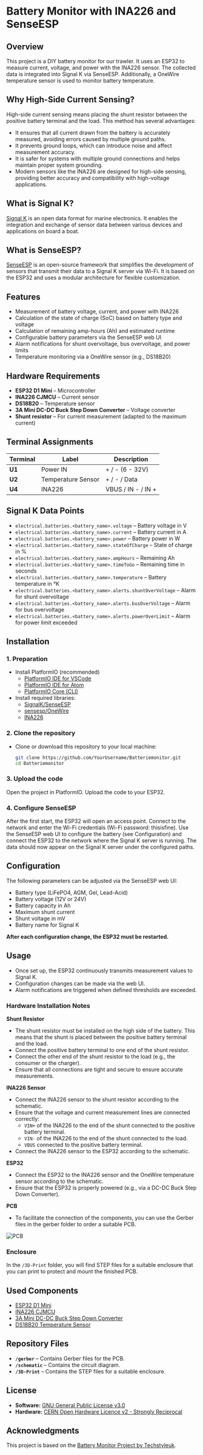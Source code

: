 # Battery Monitor with INA226 and SenseESP

## Overview
This project is a DIY battery monitor for our trawler. It uses an ESP32 to measure current, voltage, and power with the INA226 sensor. The collected data is integrated into Signal K via SenseESP. Additionally, a OneWire temperature sensor is used to monitor battery temperature.

## Why High-Side Current Sensing?

High-side current sensing means placing the shunt resistor between the positive battery terminal and the load. This method has several advantages:

- It ensures that all current drawn from the battery is accurately measured, avoiding errors caused by multiple ground paths.
- It prevents ground loops, which can introduce noise and affect measurement accuracy.
- It is safer for systems with multiple ground connections and helps maintain proper system grounding.
- Modern sensors like the INA226 are designed for high-side sensing, providing better accuracy and compatibility with high-voltage applications.

## What is Signal K?
[Signal K](https://signalk.org/) is an open data format for marine electronics. It enables the integration and exchange of sensor data between various devices and applications on board a boat.

## What is SenseESP?
[SenseESP](https://github.com/SignalK/SensESP) is an open-source framework that simplifies the development of sensors that transmit their data to a Signal K server via Wi-Fi. It is based on the ESP32 and uses a modular architecture for flexible customization.

## Features
- Measurement of battery voltage, current, and power with INA226
- Calculation of the state of charge (SoC) based on battery type and voltage
- Calculation of remaining amp-hours (Ah) and estimated runtime
- Configurable battery parameters via the SenseESP web UI
- Alarm notifications for shunt overvoltage, bus overvoltage, and power limits
- Temperature monitoring via a OneWire sensor (e.g., DS18B20)

## Hardware Requirements
- **ESP32 D1 Mini** – Microcontroller
- **INA226 CJMCU** – Current sensor
- **DS18B20** – Temperature sensor
- **3A Mini DC-DC Buck Step Down Converter** – Voltage converter
- **Shunt resistor** – For current measurement (adapted to the maximum current)

## Terminal Assignments
| Terminal | Label             | Description            |
|----------|------------------|------------------------|
| **U1**   | Power IN         | + / - (6 - 32V)       |
| **U2**   | Temperature Sensor | + / - / Data          |
| **U4**   | INA226           | VBUS / IN - / IN +    |

## Signal K Data Points
- `electrical.batteries.<battery_name>.voltage` – Battery voltage in V
- `electrical.batteries.<battery_name>.current` – Battery current in A
- `electrical.batteries.<battery_name>.power` – Battery power in W
- `electrical.batteries.<battery_name>.stateOfCharge` – State of charge in %
- `electrical.batteries.<battery_name>.ampHours` – Remaining Ah
- `electrical.batteries.<battery_name>.timeToGo` – Remaining time in seconds
- `electrical.batteries.<battery_name>.temperature` – Battery temperature in °K
- `electrical.batteries.<battery_name>.alerts.shuntOverVoltage` – Alarm for shunt overvoltage
- `electrical.batteries.<battery_name>.alerts.busOverVoltage` – Alarm for bus overvoltage
- `electrical.batteries.<battery_name>.alerts.powerOverLimit` – Alarm for power limit exceeded

## Installation
### 1. Preparation
- Install PlatformIO (recommended)
  - [PlatformIO IDE for VSCode](https://platformio.org/install/ide?install=vscode)
  - [PlatformIO IDE for Atom](https://platformio.org/install/ide?install=atom)
  - [PlatformIO Core (CLI)](https://docs.platformio.org/en/latest/core/installation.html)
- Install required libraries:
  - [SignalK/SenseESP](https://github.com/SignalK/SensESP)
  - [sensesp/OneWire](https://github.com/PaulStoffregen/OneWire)
  - [INA226](https://github.com/RobTillaart/INA226)

### 2. Clone the repository
- Clone or download this repository to your local machine:
  ```sh
  git clone https://github.com/YourUsername/Batteriemonitor.git
  cd Batteriemonitor
  ```

### 3. Upload the code
Open the project in PlatformIO.
Upload the code to your ESP32.

### 4. Configure SenseESP
After the first start, the ESP32 will open an access point.
Connect to the network and enter the Wi-Fi credentials (Wi-Fi password: thisisfine).
Use the SenseESP web UI to configure the battery (see Configuration) and connect the ESP32 to the network where the Signal K server is running.
The data should now appear on the Signal K server under the configured paths.

## Configuration
The following parameters can be adjusted via the SenseESP web UI:
- Battery type (LiFePO4, AGM, Gel, Lead-Acid)
- Battery voltage (12V or 24V)
- Battery capacity in Ah
- Maximum shunt current
- Shunt voltage in mV
- Battery name for Signal K

**After each configuration change, the ESP32 must be restarted.**

## Usage
- Once set up, the ESP32 continuously transmits measurement values to Signal K.
- Configuration changes can be made via the web UI.
- Alarm notifications are triggered when defined thresholds are exceeded.

### Hardware Installation Notes
**Shunt Resistor**

- The shunt resistor must be installed on the high side of the battery. This means that the shunt is placed between the positive battery terminal and the load.
- Connect the positive battery terminal to one end of the shunt resistor.
- Connect the other end of the shunt resistor to the load (e.g., the consumer or the charger).
- Ensure that all connections are tight and secure to ensure accurate measurements.

**INA226 Sensor**

- Connect the INA226 sensor to the shunt resistor according to the schematic.
- Ensure that the voltage and current measurement lines are connected correctly:
  - `VIN+` of the INA226 to the end of the shunt connected to the positive battery terminal.
  - `VIN-` of the INA226 to the end of the shunt connected to the load.
  - `VBUS` connected to the positive battery terminal.
- Connect the INA226 sensor to the ESP32 according to the schematic.

**ESP32**

- Connect the ESP32 to the INA226 sensor and the OneWire temperature sensor according to the schematic.
- Ensure that the ESP32 is properly powered (e.g., via a DC-DC Buck Step Down Converter).

**PCB**

- To facilitate the connection of the components, you can use the Gerber files in the gerber folder to order a suitable PCB.

![PCB](pic/platine.jpeg)

### Enclosure

In the `/3D-Print` folder, you will find STEP files for a suitable enclosure that you can print to protect and mount the finished PCB.

## Used Components
- [ESP32 D1 Mini](https://de.aliexpress.com/item/1005006267267848.html)
- [INA226 CJMCU](https://de.aliexpress.com/item/1005001972537281.html)
- [3A Mini DC-DC Buck Step Down Converter](https://de.aliexpress.com/item/1005005505907937.html)
- [DS18B20 Temperature Sensor](https://de.aliexpress.com/item/1005005488542048.html)

## Repository Files
- **`/gerber`** – Contains Gerber files for the PCB.
- **`/schematic`** – Contains the circuit diagram.
- **`/3D-Print`** – Contains the STEP files for a suitable enclosure.

## License
- **Software:** [GNU General Public License v3.0](LICENSE)  
- **Hardware:** [CERN Open Hardware Licence v2 - Strongly Reciprocal](LICENSE-HARDWARE)

## Acknowledgments
This project is based on the [Battery Monitor Project by Techstyleuk](https://github.com/Techstyleuk/SensESP_3_Battery_Monitor).

